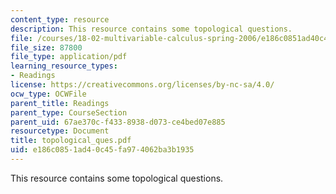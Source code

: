 ```yaml
---
content_type: resource
description: This resource contains some topological questions.
file: /courses/18-02-multivariable-calculus-spring-2006/e186c0851ad40c45fa974062ba3b1935_topological_ques.pdf
file_size: 87800
file_type: application/pdf
learning_resource_types:
- Readings
license: https://creativecommons.org/licenses/by-nc-sa/4.0/
ocw_type: OCWFile
parent_title: Readings
parent_type: CourseSection
parent_uid: 67ae370c-f433-8938-d073-ce4bed07e885
resourcetype: Document
title: topological_ques.pdf
uid: e186c085-1ad4-0c45-fa97-4062ba3b1935
---
```

This resource contains some topological questions.